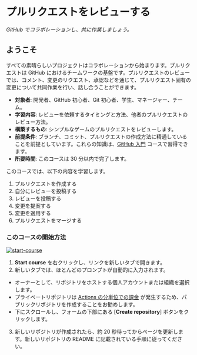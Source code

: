 # プルリクエストをレビューする

_GitHub でコラボレーションし、共に作業しましょう。_

</header>

<!--
<<< 作成者メモ: コース開始 >>>
開始ボタン、Actions の所要時間に関するメモ、そして受講者にこのコースを受講するべき理由を伝えてください。
-->

## ようこそ

すべての素晴らしいプロジェクトはコラボレーションから始まります。プルリクエストは GitHub におけるチームワークの基盤です。プルリクエストのレビューでは、コメント、変更のリクエスト、承認などを通じて、プルリクエスト固有の変更について共同作業を行い、話し合うことができます。

- **対象者**: 開発者、GitHub 初心者、Git 初心者、学生、マネージャー、チーム。
- **学習内容**: レビューを依頼するタイミングと方法、他者のプルリクエストのレビュー方法。
- **構築するもの**: シンプルなゲームのプルリクエストをレビューします。
- **前提条件**: ブランチ、コミット、プルリクエストの作成方法に精通していることを前提としています。これらの知識は、[GitHub 入門](https://github.com/skills/introduction-to-github) コースで習得できます。
- **所要時間**: このコースは 30 分以内で完了します。

このコースでは、以下の内容を学習します。

1. プルリクエストを作成する
2. 自分にレビューを投稿する
3. レビューを投稿する
4. 変更を提案する
5. 変更を適用する
6. プルリクエストをマージする

### このコースの開始方法

<!-- コースを開始するには、JavaScript で次のコマンドを実行します。
'https://github.com/new?' + new URLSearchParams({
template_owner: 'kuboctopus',
template_name: 'review-pull-requests',
owner: '@me',
name: 'skills-review-pull-requests',
description: 'My clone repository',
visibility: 'public',
}).toString()
-->

[![start-course](https://user-images.githubusercontent.com/1221423/235727646-4a590299-ffe5-480d-8cd5-8194ea184546.svg)](https://github.com/new?template_owner=kuboctopus&template_name=review-pull-requests&owner=%40me&name=skills-review-pull-requests&description=My+clone+repository&visibility=public)

1. **Start course** を右クリックし、リンクを新しいタブで開きます。
2. 新しいタブでは、ほとんどのプロンプトが自動的に入力されます。
- オーナーとして、リポジトリをホストする個人アカウントまたは組織を選択します。
- プライベートリポジトリは [Actions の分単位での課金](https://docs.github.com/en/billing/managing-billing-for-github-actions/about-billing-for-github-actions) が発生するため、パブリックリポジトリを作成することをお勧めします。
- 下にスクロールし、フォームの下部にある [**Create repository**] ボタンをクリックします。
3. 新しいリポジトリが作成されたら、約 20 秒待ってからページを更新します。新しいリポジトリの README に記載されている手順に従ってください。
